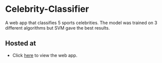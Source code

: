 # Celebrity-Classifier
A web app that classifies 5 sports celebrities. The model was trained on 3 different algorithms but SVM gave the best results.

## Hosted at
* Click [here](https://share.streamlit.io/arikato-sanjay/celebrity-classifier/server/classifier.py) to view the web app.
